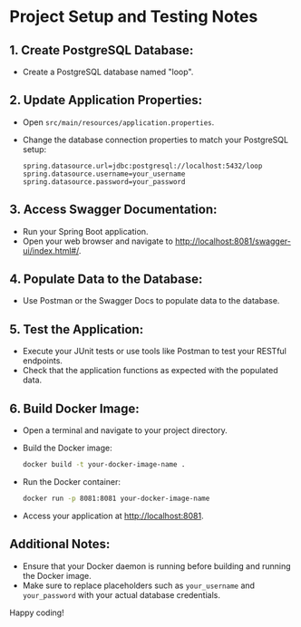 # Project Setup and Testing Notes

## 1. Create PostgreSQL Database:

- Create a PostgreSQL database named "loop".

## 2. Update Application Properties:

- Open `src/main/resources/application.properties`.
- Change the database connection properties to match your PostgreSQL setup:

  ```properties
  spring.datasource.url=jdbc:postgresql://localhost:5432/loop
  spring.datasource.username=your_username
  spring.datasource.password=your_password
  ```

## 3. Access Swagger Documentation:

- Run your Spring Boot application.
- Open your web browser and navigate to [http://localhost:8081/swagger-ui/index.html#/](http://localhost:8081/swagger-ui/index.html#/).

## 4. Populate Data to the Database:

- Use Postman or the Swagger Docs to populate data to the database.

## 5. Test the Application:

- Execute your JUnit tests or use tools like Postman to test your RESTful endpoints.
- Check that the application functions as expected with the populated data.

## 6. Build Docker Image:


- Open a terminal and navigate to your project directory.
- Build the Docker image:

  ```bash
  docker build -t your-docker-image-name .
  ```

- Run the Docker container:

  ```bash
  docker run -p 8081:8081 your-docker-image-name
  ```

- Access your application at [http://localhost:8081](http://localhost:8081).

## Additional Notes:

- Ensure that your Docker daemon is running before building and running the Docker image.
- Make sure to replace placeholders such as `your_username` and `your_password` with your actual database credentials.

Happy coding!
